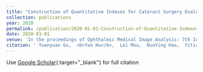 ```yaml
---
title: "Construction of Quantitative Indexes for Cataract Surgery Evaluation Based on Deep Learning"
collection: publications
year: 2020
permalink: /publication/2020-01-01-Construction-of-Quantitative-Indexes-for-Cataract-Surgery-Evaluation-Based-on-Deep-Learning
date: 2020-01-01
venue: 'In the proceedings of Ophthalmic Medical Image Analysis: 7th International Workshop, OMIA 2020, Held in Conjunction with MICCAI 2020, Lima, Peru, October 8, 2020, Proceedings 7'
citation: ' Yuanyuan Gu,  <b>Yan Hu</b>,  Lei Mou,  HuaYing Hao,  Yitian Zhao,  Ce Zheng,  Jiang Liu, &quot;Construction of Quantitative Indexes for Cataract Surgery Evaluation Based on Deep Learning.&quot; In the proceedings of Ophthalmic Medical Image Analysis: 7th International Workshop, OMIA 2020, Held in Conjunction with MICCAI 2020, Lima, Peru, October 8, 2020, Proceedings 7, 2020.'
---
```

Use [Google Scholar](https://scholar.google.com/scholar?q=Construction+of+Quantitative+Indexes+for+Cataract+Surgery+Evaluation+Based+on+Deep+Learning){:target="_blank"} for full citation